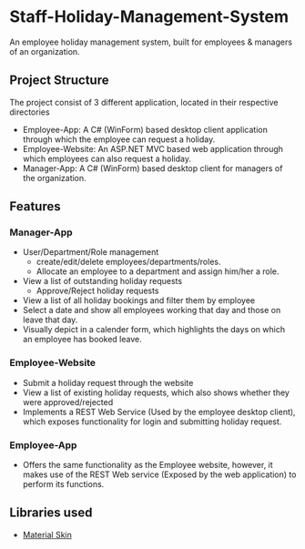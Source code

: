# Staff-Holiday-Management-System
An employee holiday management system, built for employees &amp; managers of an organization.

## Project Structure
The project consist of 3 different application, located in their respective directories
* Employee-App: A C# (WinForm) based desktop client application through which the employee can request a holiday.
* Employee-Website: An ASP.NET MVC based web application through which employees can also request a holiday.
* Manager-App: A C# (WinForm) based desktop client for managers of the organization.

## Features
### Manager-App
- User/Department/Role management
    - create/edit/delete employees/departments/roles.
    - Allocate an employee to a department and assign him/her a role.
- View a list of outstanding holiday requests
    - Approve/Reject holiday requests
- View a list of all holiday bookings and filter them by employee
- Select a date and show all employees working that day and those on leave that day.
- Visually depict in a calender form, which highlights the days on which an employee has booked leave.

### Employee-Website
- Submit a holiday request through the website
- View a list of existing holiday requests, which also shows whether they were approved/rejected
- Implements a REST Web Service (Used by the employee desktop client), which exposes functionality for login and submitting holiday request.

### Employee-App
- Offers the same functionality as the Employee website, however, it makes use of the REST Web service (Exposed by the web application) to perform its functions.

## Libraries used
- [Material Skin](https://github.com/IgnaceMaes/MaterialSkin)
